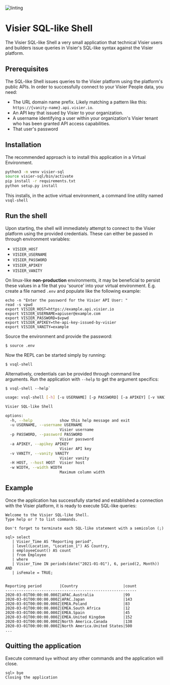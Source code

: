 ![linting](https://github.com/visier/sql-shell/actions/workflows/pylint.yml/badge.svg)
# Visier SQL-like Shell
The Visier SQL-like Shell a very small application that technical Visier users and builders issue queries in Visier's SQL-like syntax against the Visier platform.

## Prerequisites
The SQL-like Shell issues queries to the Visier platform using the platform's public APIs. In order to successfully connect to your Visier People data, you need:
* The URL domain name prefix. Likely matching a pattern like this: `https://{vanity-name}.api.visier.io`.
* An API key that issued by Visier to your organization.
* A username identifying a user within your organization's Visier tenant who has been granted API access capabilities.
* That user's password

## Installation
The recommended approach is to install this application in a Virtual Environment.
```sh
python3 -m venv visier-sql
source visier-sql/bin/activate
pip install -r requirements.txt
python setup.py install
```
This installs, in the active virtual environment, a command line utility named `vsql-shell`

## Run the shell
Upon starting, the shell will immediately attempt to connect to the Visier platform using the provided credentials. These can either be passed in through environment variables:
* `VISIER_HOST`
* `VISIER_USERNAME`
* `VISIER_PASSWORD`
* `VISIER_APIKEY`
* `VISIER_VANITY`

On linux-like **non-production** environments, it may be beneficial to persist these values in a file that you 'source' into your virtual environment. E.g. create a file named `.env` and populate like the following example:
```
echo -n "Enter the password for the Visier API User: "
read -s vpwd
export VISIER_HOST=https://example.api.visier.io
export VISIER_USERNAME=apiuser@example.com
export VISIER_PASSWORD=$vpwd
export VISIER_APIKEY=the-api-key-issued-by-visier
export VISIER_VANITY=example
```

Source the environment and provide the password:
```
$ source .env
```

Now the REPL can be started simply by running:
```
$ vsql-shell
```

Alternatively, credentials can be provided through command line arguments. Run the application with `--help` to get the argument specifics:

```
$ vsql-shell --help`
```

```sh
usage: vsql-shell [-h] [-u USERNAME] [-p PASSWORD] [-a APIKEY] [-v VANITY] [-H HOST] [-w WIDTH]

Visier SQL-like Shell

options:
  -h, --help            show this help message and exit
  -u USERNAME, --username USERNAME
                        Visier username
  -p PASSWORD, --password PASSWORD
                        Visier password
  -a APIKEY, --apikey APIKEY
                        Visier API key
  -v VANITY, --vanity VANITY
                        Visier vanity
  -H HOST, --host HOST  Visier host
  -w WIDTH, --width WIDTH
                        Maximum column width
```
## Example
Once the application has successfully started and established a connection with the Visier platform, it is ready to execute SQL-like queries:
```
Welcome to the Visier SQL-like Shell.
Type help or ? to list commands.

Don't forget to terminate each SQL-like statement with a semicolon (;)

sql> select
   | Visier_Time AS "Reporting period",
   | level(Location, "Location_1") AS Country,
   | employeeCount() AS count
   | from Employee
   | where 
   | Visier_Time IN periods(date("2021-01-01"), 6, period(2, Month)) AND
   | isFemale = TRUE;


Reporting period        |Country                    |count
----------------------------------------------------------
2020-03-01T00:00:00.000Z|APAC.Australia             |99   
2020-03-01T00:00:00.000Z|APAC.Japan                 |143  
2020-03-01T00:00:00.000Z|EMEA.Poland                |83   
2020-03-01T00:00:00.000Z|EMEA.South Africa          |12   
2020-03-01T00:00:00.000Z|EMEA.Spain                 |45   
2020-03-01T00:00:00.000Z|EMEA.United Kingdom        |152  
2020-03-01T00:00:00.000Z|North America.Canada       |138  
2020-03-01T00:00:00.000Z|North America.United States|500  
...
```

## Quitting the application
Execute command `bye` without any other commands and the application will close.
```
sql> bye
Closing the application
```
